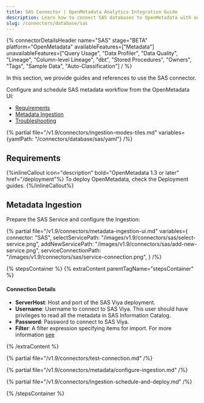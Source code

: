 ```yaml
---
title: SAS Connector | OpenMetadata Analytics Integration Guide
description: Learn how to connect SAS databases to OpenMetadata with our comprehensive connector guide. Step-by-step setup, configuration, and metadata extraction.
slug: /connectors/database/sas
---
```


{% connectorDetailsHeader
name="SAS"
stage="BETA"
platform="OpenMetadata"
availableFeatures=["Metadata"]
unavailableFeatures=["Query Usage", "Data Profiler", "Data Quality", "Lineage", "Column-level Lineage", "dbt", "Stored Procedures", "Owners", "Tags", "Sample Data", "Auto-Classification"]
/ %}

In this section, we provide guides and references to use the SAS connector.

Configure and schedule SAS metadata workflow from the OpenMetadata UI:

- [Requirements](#requirements)
- [Metadata Ingestion](#metadata-ingestion)
- [Troubleshooting](/connectors/database/sas/troubleshooting)

{% partial file="/v1.9/connectors/ingestion-modes-tiles.md" variables={yamlPath: "/connectors/database/sas/yaml"} /%}

## Requirements

{%inlineCallout icon="description" bold="OpenMetadata 1.3 or later" href="/deployment"%}
To deploy OpenMetadata, check the Deployment guides.
{%/inlineCallout%}

## Metadata Ingestion

Prepare the SAS Service and configure the Ingestion:

{% partial 
  file="/v1.9/connectors/metadata-ingestion-ui.md" 
  variables={
    connector: "SAS", 
    selectServicePath: "/images/v1.9/connectors/sas/select-service.png",
    addNewServicePath: "/images/v1.9/connectors/sas/add-new-service.png",
    serviceConnectionPath: "/images/v1.9/connectors/sas/service-connection.png",
} 
/%}

{% stepsContainer %}
{% extraContent parentTagName="stepsContainer" %}

#### Connection Details

- **ServerHost**: Host and port of the SAS Viya deployment.
- **Username**: Username to connect to SAS Viya. This user should have privileges to read all the metadata in SAS Information Catalog.
- **Password**: Password to connect to SAS Viya.
- **Filter**: A filter expression specifying items for import. For more information [see](https://developer.sas.com/apis/rest/DataManagement/#catalog)

{% /extraContent %}

{% partial file="/v1.9/connectors/test-connection.md" /%}

{% partial file="/v1.9/connectors/metadata/configure-ingestion.md" /%}

{% partial file="/v1.9/connectors/ingestion-schedule-and-deploy.md" /%}

{% /stepsContainer %}
